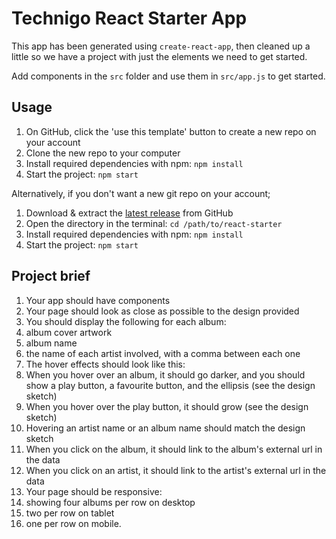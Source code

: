 # Technigo React Starter App

This app has been generated using `create-react-app`, then cleaned up a little so we have a project with just the elements we need to get started.

Add components in the `src` folder and use them in `src/app.js` to get started.

## Usage

1. On GitHub, click the 'use this template' button to create a new repo on your account
1. Clone the new repo to your computer
1. Install required dependencies with npm: `npm install`
1. Start the project: `npm start`

Alternatively, if you don't want a new git repo on your account;

1. Download & extract the [latest release](https://github.com/Technigo/react-starter/releases/latest) from GitHub
1. Open the directory in the terminal: `cd /path/to/react-starter`
1. Install required dependencies with npm: `npm install`
1. Start the project: `npm start`

## Project brief

1. Your app should have components
1. Your page should look as close as possible to the design provided
1. You should display the following for each album:
2. album cover artwork
2. album name
2. the name of each artist involved, with a comma between each one
1. The hover effects should look like this:
2. When you hover over an album, it should go darker, and you should show a play button, a favourite button, and the ellipsis (see the design sketch)
2. When you hover over the play button, it should grow (see the design sketch)
2. Hovering an artist name or an album name should match the design sketch
1. When you click on the album, it should link to the album's external url in the data
1. When you click on an artist, it should link to the artist's external url in the data
1. Your page should be responsive:
2. showing four albums per row on desktop
2. two per row on tablet
2. one per row on mobile.